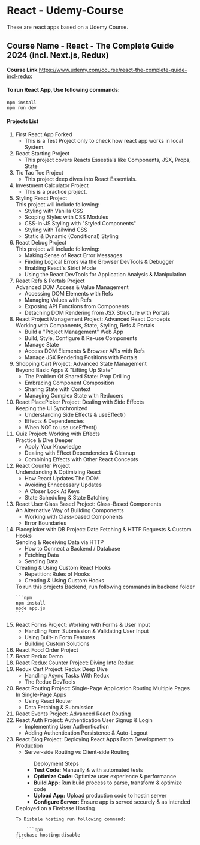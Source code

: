 # React - Udemy-Course
These are react apps based on a Udemy Course.

<h2>Course Name - React - The Complete Guide 2024 (incl. Next.js, Redux)</h2>

<b>Course Link</b>
https://www.udemy.com/course/react-the-complete-guide-incl-redux

<p>
<h4>To run React App, Use following commands:</h4>
<p>

```npm
npm install
npm run dev
```

</p>
</P>

<h4>Projects List</h4>
<ol>
  <li>First React App Forked
    <ul>
      <li>This is a Test Project only to check how react app works in local System.</li>
    </ul>
  </li>
  <li>React Starting Project
    <ul>
      <li>This project covers Reacts Essestials like Components, JSX, Props, State</li>
    </ul>
  </li>
  <li>Tic Tac Toe Project
    <ul>
      <li>This project deep dives into React Essentials.</li>
    </ul>
  </li>
  <li>Investment Calculator Project
    <ul>
      <li>This is a practice project.</li>
    </ul>
  </li>
  <li>Styling React Project <br>
  This project will include following:
    <ul>
      <li>Styling with Vanilla CSS</li>
      <li>Scoping Styles with CSS Modules</li>
      <li>CSS-in-JS Styling with "Styled Components"</li>
      <li>Styling with Tailwind CSS</li>
      <li>Static & Dynamic (Conditional) Styling</li>
    </ul>
  </li>
  <li>React Debug Project <br>
  This project will include following:
    <ul>
      <li>Making Sense of React Error Messages</li>
      <li>Finding Logical Errors via the Browser DevTools & Debugger</li>
      <li>Enabling React's Strict Mode</li>
      <li>Using the React DevTools for Application Analysis & Manipulation</li>
    </ul>
  </li>
  <li>React Refs & Portals Project <br>
  Advanced DOM Access & Value Management
    <ul>
      <li>Accessing DOM Elements with Refs</li>
      <li>Managing Values with Refs</li>
      <li>Exposing API Functions from Components</li>
      <li>Detaching DOM Rendering from JSX Structure with Portals</li>
    </ul>
  </li>
  <li>React Project Management Project: Advanced React Concepts<br>
  Working with Components, State, Styling, Refs & Portals
    <ul>
      <li>Build a "Project Management" Web App</li>
      <li>Build, Style, Configure & Re-use Components</li>
      <li>Manage State</li>
      <li>Access DOM Elements & Browser APIs with Refs</li>
      <li>Manage JSX Rendering Positions with Portals</li>
    </ul>
  </li>
  <li>Shopping Cart Project: Advanced State Management<br>
  Beyond Basic Apps & "Lifting Up State"
    <ul>
      <li>The Problem Of Shared State: Prop Drilling
      <li>Embracing Component Composition</li>
      <li>Sharing State with Context</li>
      <li>Managing Complex State with Reducers</li>
    </ul>
  </li>
  <li>React PlacePicker Project: Dealing with Side Effects<br>
  Keeping the UI Synchronized
    <ul>
      <li>Understanding Side Effects & useEffect()</li>
      <li>Effects & Dependencies</li>
      <li>When NOT to use useEffect()</li>
    </ul>
  </li>
  <li>Quiz Project: Working with Effects<br>
  Practice & Dive Deeper
    <ul>
      <li>Apply Your Knowledge</li>
      <li>Dealing with Effect Dependencies & Cleanup</li>
      <li>Combining Effects with Other React Concepts</li>
    </ul>
  </li>
  <li>React Counter Project<br>
  Understanding & Optimizing React
    <ul>
      <li>How React Updates The DOM</li>
      <li>Avoiding Ennecessary Updates</li>
      <li>A Closer Look At Keys</li>
      <li>State Scheduling & State Batching</li>
    </ul>
  </li>
  <li>React User Class Based Project: Class-Based Components<br>
  An Alternative Way of Building Components
    <ul>
      <li>Working with Class-based Components</li>
      <li>Error Boundaries</li>
    </ul>
  </li>
  <li>Placepicker with DB Project: Date Fetching & HTTP Requests & Custom Hooks<br>
  Sending & Receiving Data via HTTP
    <ul>
      <li>How to Connect a Backend / Database</li>
      <li>Fetching Data</li>
      <li>Sending Data</li>
    </ul>
  Creating & Using Custom React Hooks
    <ul>
      <li>Repetition: Rules of Hooks</li>
      <li>Creating & Using Custom Hooks</li>
    </ul>
    To run this projects Backend, run following commands in backend folder 
    
    ```npm
    npm install
    node app.js
    ```
    
  </li>
  <li>React Forms Project: Working with Forms & User Input
    <ul>
      <li>Handling Form Submission & Validating User Input</li>
      <li>Using Built-in Form Features</li>
      <li>Building Custom Solutions</li>
    </ul>
  </li>
  <li>React Food Order Project
  </li>
  <li>React Redux Demo
  </li>
  <li>React Redux Counter Project: Diving Into Redux
  </li>
  <li>Redux Cart Project: Redux Deep Dive
    <ul>
      <li>Handling Async Tasks With Redux</li>
      <li>The Redux DevTools</li>
    </ul>
  </li>
  <li>React Routing Project: Single-Page Application Routing
  Multiple Pages In Single-Page Apps
    <ul>
      <li>Using React Router</li>
      <li>Data Fetching & Submission</li>
    </ul>
  </li>
  <li>React Events Project: Advanced React Routing
  </li>
  <li>React Auth Project: Authentication
  User Signup & Login
    <ul>
      <li>Implementing User Authentication</li>
      <li>Adding Authentication Persistence & Auto-Logout</li>
    </ul>
  </li>
  <li>React Blog Project: Deploying React Apps
  From Development to Production
    <ul>
      <li>Server-side Routing vs Client-side Routing</li>
      <ul>Deployment Steps
        <li><b>Test Code:</b> Manually & with automated tests</li>
        <li><b>Optimize Code:</b> Optimize user experience & performance</li>
        <li><b>Build App:</b> Run build process to parse, transform & optimize code</li>
        <li><b>Upload App:</b> Upload production code to hostin server</li>
        <li><b>Configure Server:</b> Ensure app is served securely & as intended</li>
      </ul>
    </ul>
    Deployed on a Firebase Hosting

    To Disbale hosting run following command: 

        ```npm
    firebase hosting:disable
    ```

  </li>
</ol>
